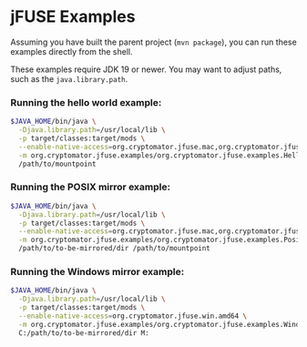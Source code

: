 # jFUSE Examples

Assuming you have built the parent project (`mvn package`), you can run these examples directly from the shell.

These examples require JDK 19 or newer. You may want to adjust paths, such as the `java.library.path`.

### Running the hello world example:

```sh
$JAVA_HOME/bin/java \
  -Djava.library.path=/usr/local/lib \
  -p target/classes:target/mods \
  --enable-native-access=org.cryptomator.jfuse.mac,org.cryptomator.jfuse.linux.arm64,org.cryptomator.jfuse.linux.amd64 \
  -m org.cryptomator.jfuse.examples/org.cryptomator.jfuse.examples.HelloWorldFileSystem \
  /path/to/mountpoint
```

### Running the POSIX mirror example:

```sh
$JAVA_HOME/bin/java \
  -Djava.library.path=/usr/local/lib \
  -p target/classes:target/mods \
  --enable-native-access=org.cryptomator.jfuse.mac,org.cryptomator.jfuse.linux.arm64,org.cryptomator.jfuse.linux.amd64 \
  -m org.cryptomator.jfuse.examples/org.cryptomator.jfuse.examples.PosixMirrorFileSystem \
  /path/to/to-be-mirrored/dir /path/to/mountpoint
```

### Running the Windows mirror example:

```sh
$JAVA_HOME/bin/java \
  -Djava.library.path=/usr/local/lib \
  -p target/classes:target/mods \
  --enable-native-access=org.cryptomator.jfuse.win.amd64 \
  -m org.cryptomator.jfuse.examples/org.cryptomator.jfuse.examples.WindowsMirrorFileSystem \
  C:/path/to/to-be-mirrored/dir M:
```